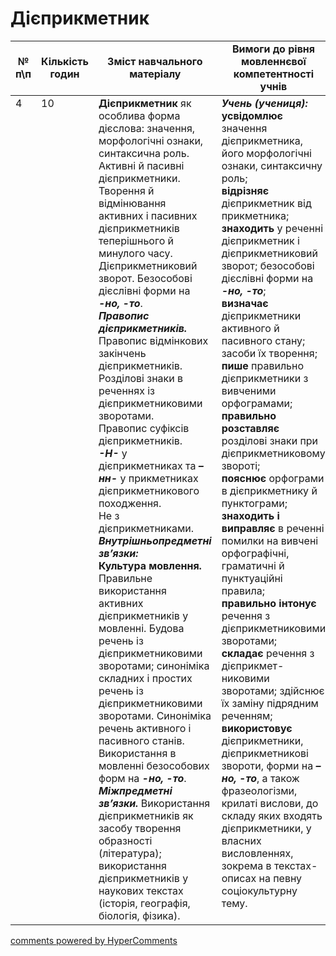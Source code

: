 <div id="hypercomments_widget" class="js-hypercomments-widget invisible"></div>

# Дієприкметник 

<table>
  <tr>
    <td width="10%" align="center"><b>№ <br>п\п</br></b></td>
    <td width="5%" align="center"><b>Кількість годин</b></td>  
    <td width="40%" align="center"><b>Зміст навчального матеріалу</b></td>
    <td width="45%" align="center"><b>Вимоги до рівня мовленнєвої компетентності учнів</b></td>
  </tr>
<tbody>
  <tr>
<td width="10%" style="vertical-align:top !important;">4</td>
<td width="5%" style="vertical-align:top !important;">10</td>
    <td width="40%" style="vertical-align:top !important;">
<b>Дієприкметник</b> як особлива форма дієслова: значення, морфологічні ознаки, синтаксична роль.<br>
Активні й пасивні дієприкметники. Творення й відмінювання  активних і пасивних дієприкметників теперішнього й минулого часу. Дієприкметниковий зворот. Безособові дієслівні форми на <b><i>-но, -то</i></b>. <br>
<b><i>Правопис дієприкметників.</i></b><br> 
Правопис відмінкових закінчень  дієприкметників.<br>
Розділові знаки в реченнях із дієприкметниковими зворотами. <br>
Правопис суфіксів дієприкметників.<br>
<b><i>-Н-</i></b> у дієприкметниках та <b><i>–нн-</i></b> у прикметниках дієприкметникового походження.<br>
Не з дієприкметниками.<br>
<b><i>Внутрішньопредметні зв’язки:</i></b><br>
<b>Культура  мовлення.</b> Правильне використання активних  дієприкметників у мовленні. Будова речень із дієприкметниковими зворотами; синоніміка складних і простих речень із дієприкметниковими зворотами. Синоніміка речень активного і пасивного станів. Використання в мовленні безособових форм на <b><i>-но, -то</i></b>.<br>
<b><i>Міжпредметні зв’язки.</i></b> Використання дієприкметників як засобу творення образності (література); використання дієприкметників у наукових текстах (історія, географія, біологія, фізика).
</td>
    <td width="45%" style="vertical-align:top !important;">
<i><b>Учень (учениця):</b></i><br>
<b>усвідомлює</b>  значення дієприкметника,  його морфологічні ознаки, синтаксичну роль; <br>
<b>відрізняє</b> дієприкметник від прикметника;<br>
<b>знаходить</b> у реченні  дієприкметник і дієприкметниковий зворот; безособові дієслівні форми на <b><i>-но, -то</i></b>;<br> 
<b>визначає</b> дієприкметники активного й пасивного стану;   засоби їх творення;<br>
<b>пише</b> правильно дієприкметники з вивченими орфограмами;<br>
<b>правильно розставляє</b> розділові знаки при дієприкметниковому звороті; <br>
<b>пояснює</b> орфограми в дієприкметнику й пунктограми;<br>
<b>знаходить і виправляє</b> в реченні помилки на вивчені орфографічні, граматичні й пунктуаційні правила;  <br>
<b>правильно інтонує</b> речення з дієприкметниковими зворотами; <br>
<b>складає</b> речення з дієприкмет-никовими зворотами;  здійснює їх заміну підрядним реченням; <br>
<b>використовує</b>  дієприкметники, дієприкметникові звороти, форми на <b><i>–но, -то</i></b>, а також  фразеологізми, крилаті вислови, до складу яких входять дієприкметники, у власних висловленнях, зокрема в текстах-описах на певну соціокультурну тему.</td>
  </tr>
</tbody>
</table>

<div class="js-hypercomments-container">
<a href="http://hypercomments.com" class="hc-link" title="comments widget">comments powered by HyperComments</a>
</div>